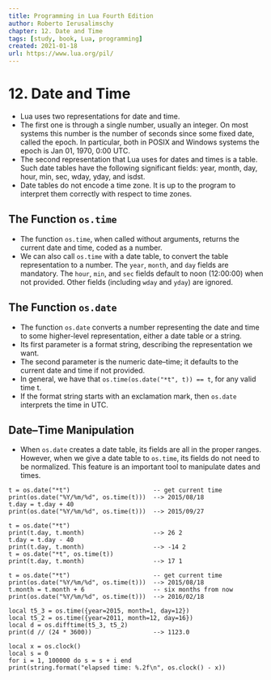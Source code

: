 ```yaml
---
title: Programming in Lua Fourth Edition
author: Roberto Ierusalimschy
chapter: 12. Date and Time
tags: [study, book, Lua, programming]
created: 2021-01-18
url: https://www.lua.org/pil/
---
```

# 12. Date and Time

* Lua uses two representations for date and time.
* The first one is through a single number, usually an integer. On most systems this number is the number of seconds since some fixed date, called the epoch. In particular, both in POSIX and Windows systems the epoch is Jan 01, 1970, 0:00 UTC. 
* The second representation that Lua uses for dates and times is a table. Such date tables have the following significant fields: year, month, day, hour, min, sec, wday, yday, and isdst.
* Date tables do not encode a time zone. It is up to the program to interpret them correctly with respect to time zones.

## The Function `os.time`

* The function `os.time`, when called without arguments, returns the current date and time, coded as a number.
* We can also call `os.time` with a date table, to convert the table representation to a number. The `year`, `month`, and `day` fields are mandatory. The `hour`, `min`, and `sec` fields default to noon (12:00:00) when not provided. Other fields (including `wday` and `yday`) are ignored.

## The Function `os.date`

* The function `os.date` converts a number representing the date and time to some higher-level representation, either a date table or a string.
* Its first parameter is a format string, describing the representation we want.
* The second parameter is the numeric date–time; it defaults to the current date and time if not provided.
* In general, we have that `os.time(os.date("*t", t)) == t`, for any valid time t.
* If the format string starts with an exclamation mark, then `os.date` interprets the time in UTC.

## Date–Time Manipulation

* When `os.date` creates a date table, its fields are all in the proper ranges. However, when we give a date table to `os.time`, its fields do not need to be normalized. This feature is an important tool to manipulate dates and times.

```
t = os.date("*t")                       -- get current time
print(os.date("%Y/%m/%d", os.time(t)))  --> 2015/08/18
t.day = t.day + 40
print(os.date("%Y/%m/%d", os.time(t)))  --> 2015/09/27

t = os.date("*t")
print(t.day, t.month)                   --> 26 2
t.day = t.day - 40
print(t.day, t.month)                   --> -14 2
t = os.date("*t", os.time(t))
print(t.day, t.month)                   --> 17 1

t = os.date("*t")                       -- get current time
print(os.date("%Y/%m/%d", os.time(t)))  --> 2015/08/18
t.month = t.month + 6                   -- six months from now
print(os.date("%Y/%m/%d", os.time(t)))  --> 2016/02/18

local t5_3 = os.time({year=2015, month=1, day=12})
local t5_2 = os.time({year=2011, month=12, day=16})
local d = os.difftime(t5_3, t5_2)
print(d // (24 * 3600))                 --> 1123.0

local x = os.clock()
local s = 0
for i = 1, 100000 do s = s + i end
print(string.format("elapsed time: %.2f\n", os.clock() - x))
```
